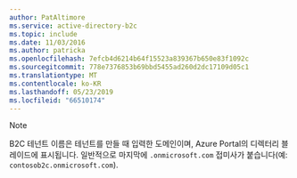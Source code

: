 ```yaml
---
author: PatAltimore
ms.service: active-directory-b2c
ms.topic: include
ms.date: 11/03/2016
ms.author: patricka
ms.openlocfilehash: 7efcb4d6214b64f15523a839367b650e83f1092c
ms.sourcegitcommit: 778e7376853b69bbd5455ad260d2dc17109d05c1
ms.translationtype: MT
ms.contentlocale: ko-KR
ms.lasthandoff: 05/23/2019
ms.locfileid: "66510174"
---
```

> [!NOTE]
> B2C 테넌트 이름은 테넌트를 만들 때 입력한 도메인이며, Azure Portal의 디렉터리 블레이드에 표시됩니다.  일반적으로 마지막에 `.onmicrosoft.com` 접미사가 붙습니다(예: `contosob2c.onmicrosoft.com`).
> 
> 

